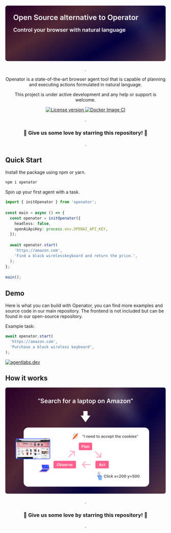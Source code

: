 <p align="center">
  <a href="https://github.com/agentlabs-dev/openator"><img src="https://raw.githubusercontent.com/agentlabs-dev/openator/refs/heads/main/.readme/cover.png" alt="Openator"></a>
</p>

<p align="center">
    <em>.</em>
</p>

<p align=center>
Openator is a state-of-the-art browser agent tool that is capable of planning and executing actions formulated in natural language.
</p>

<p align="center">
This project is under active development and any help or support is welcome.
</p>

<p align="center">
<a href="" target="_blank">
    <img src="https://img.shields.io/badge/License-Apache 2.0-blue.svg" alt="License version">
</a>
<a href="" target="_blank">
    <img src="https://img.shields.io/badge/Status-Under Active Development-green.svg" alt="Docker Image CI">
</a>
</p>

<p align="center">
.
</p>

<h3 align="center">
🌟 Give us some love by starring this repository! 🌟  
</h3>

<p align="center">
.
</p>

## Quick Start

Install the package using npm or yarn.

```bash
npm i openator
```

Spin up your first agent with a task.

```typescript
import { initOpenator } from 'openator';

const main = async () => {
  const openator = initOpenator({
    headless: false,
    openAiApiKey: process.env.OPENAI_API_KEY,
  });

  await openator.start(
    'https://amazon.com',
    'Find a black wirelesskeyboard and return the price.',
  );
};

main();
```

## Demo

Here is what you can build with Openator, you can find more examples and source code in our main repository. The frontend is not included but can be found in our open-source repository.

Example task:

```typescript
await openator.start(
  'https://amazon.com',
  'Purchase a black wireless keyboard',
);
```

<a href="#"><img src="https://github.com/agentlabs-dev/openator/blob/main/.readme/gui-demo.gif?raw=true" alt="agentlabs.dev"></a>

## How it works

<p align="center">
  <a href="#"><img src="https://raw.githubusercontent.com/agentlabs-dev/openator/refs/heads/main/.readme/how-it-works.png" alt="agentlabs.dev"></a>
</p>

<p align="center">
.
</p>

<h3 align="center">
🌟 Give us some love by starring this repository! 🌟  
</h3>

<p align="center">
.
</p>
